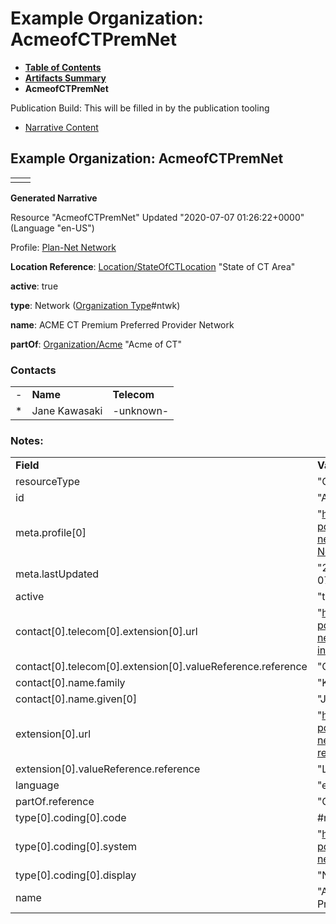 # Example Organization: AcmeofCTPremNet

* [**Table of Contents**](toc.html)
* [**Artifacts Summary**](artifacts.html)
* **AcmeofCTPremNet**

Publication Build: This will be filled in by the publication tooling

* [Narrative Content](#)

## Example Organization: AcmeofCTPremNet

|  |  |
| --- | --- |
|  | |

**Generated Narrative**

Resource "AcmeofCTPremNet" Updated "2020-07-07 01:26:22+0000" (Language "en-US")

Profile: [Plan-Net Network](StructureDefinition-plannet-Network.html)

**Location Reference**: [Location/StateOfCTLocation](Location-StateOfCTLocation.html) "State of CT Area"

**active**: true

**type**: Network  ([Organization Type](CodeSystem-OrgTypeCS.html)#ntwk)

**name**: ACME CT Premium Preferred Provider Network

**partOf**: [Organization/Acme](Organization-Acme.html) "Acme of CT"

### Contacts

|  |  |  |
| --- | --- | --- |
| - | **Name** | **Telecom** |
| \* | Jane Kawasaki | -unknown- |

### Notes:

|  |  |
| --- | --- |
| **Field** | **Value** |
| resourceType | "Organization" |
| id | "AcmeofCTPremNet" |
| meta.profile[0] | "http://hl7.org/fhir/us/davinci-pdex-plan-net/StructureDefinition/plannet-Network" |
| meta.lastUpdated | "2020-07-07T13:26:22.0314215+00:00" |
| active | "true" |
| contact[0].telecom[0].extension[0].url | "http://hl7.org/fhir/us/davinci-pdex-plan-net/StructureDefinition/via-intermediary" |
| contact[0].telecom[0].extension[0].valueReference.reference | "Organization/Acme" |
| contact[0].name.family | "Kawasaki" |
| contact[0].name.given[0] | "Jane" |
| extension[0].url | "http://hl7.org/fhir/us/davinci-pdex-plan-net/StructureDefinition/location-reference" |
| extension[0].valueReference.reference | "Location/StateOfCTLocation" |
| language | "en-US" |
| partOf.reference | "Organization/Acme" |
| type[0].coding[0].code | #ntwk |
| type[0].coding[0].system | "http://hl7.org/fhir/us/davinci-pdex-plan-net/CodeSystem/OrgTypeCS" |
| type[0].coding[0].display | "Network" |
| name | "ACME CT Premium Preferred Provider Network" |